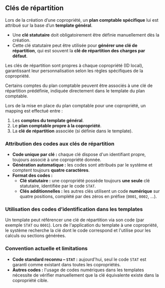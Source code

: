 ## Clés de répartition


Lors de la création d’une copropriété, un **plan comptable spécifique** lui est attribué sur la base d’un **template général**.

- Une **clé statutaire** doit obligatoirement être définie manuellement dès la création.
- Cette clé statutaire peut être utilisée pour **générer une clé de répartition**, qui est souvent la **clé de répartition des charges par défaut**.



Les clés de répartition sont propres à chaque copropriété (ID local), garantissant leur personnalisation selon les règles spécifiques de la copropriété.

Certains comptes du plan comptable peuvent être associés à une clé de répartition prédéfinie, indiquée directement dans le template du plan comptable.

Lors de la mise en place du plan comptable pour une copropriété, un mapping est effectué entre :

1. Les **comptes du template général**.
2. Le **plan comptable propre à la copropriété**.
3. La **clé de répartition** associée (si définie dans le template).

### Attribution des codes aux clés de répartition

- **Code unique par clé :** chaque clé dispose d'un identifiant propre, toujours associé à une copropriété donnée.
- **Génération automatique :** les codes sont attribués par le système et comptent toujours **quatre caractères**.
- **Format des codes :**
  - **Clé statutaire :** une copropriété possède toujours **une seule** clé statutaire, identifiée par le code `STAT`.
  - **Clés additionnelles :** les autres clés utilisent un code **numérique** sur quatre positions, complété par des zéros en préfixe (`0001`, `0002`, ...).

### Utilisation des codes d’identification dans les templates

Un template peut référencer une clé de répartition via son code (par exemple `STAT` ou `0001`). Lors de l'application du template à une copropriété, le système recherche la clé dont le code correspond et l'utilise pour les calculs ou sections générées.

### Convention actuelle et limitations

- **Code standard reconnu – `STAT` :** aujourd'hui, seul le code `STAT` est garanti comme existant dans toutes les copropriétés.
- **Autres codes :** l'usage de codes numériques dans les templates nécessite de vérifier manuellement que la clé équivalente existe dans la copropriété cible.
